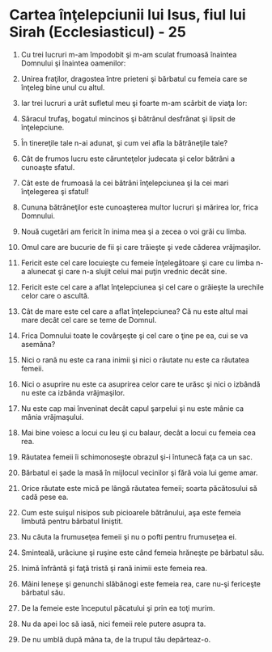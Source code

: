 # Cartea &#238;n&#355;elepciunii lui Isus, fiul lui Sirah (Ecclesiasticul) - 25

1. Cu trei lucruri m-am împodobit şi m-am sculat frumoasă înaintea Domnului şi înaintea oamenilor: 

2. Unirea fraţilor, dragostea între prieteni şi bărbatul cu femeia care se înţeleg bine unul cu altul. 

3. Iar trei lucruri a urât sufletul meu şi foarte m-am scârbit de viaţa lor: 

4. Săracul trufaş, bogatul mincinos şi bătrânul desfrânat şi lipsit de înţelepciune. 

5. În tinereţile tale n-ai adunat, şi cum vei afla la bătrâneţile tale? 

6. Cât de frumos lucru este cărunteţelor judecata şi celor bătrâni a cunoaşte sfatul. 

7. Cât este de frumoasă la cei bătrâni înţelepciunea şi la cei mari înţelegerea şi sfatul! 

8. Cununa bătrâneţilor este cunoaşterea multor lucruri şi mărirea lor, frica Domnului. 

9. Nouă cugetări am fericit în inima mea şi a zecea o voi grăi cu limba. 

10. Omul care are bucurie de fii şi care trăieşte şi vede căderea vrăjmaşilor. 

11. Fericit este cel care locuieşte cu femeie înţelegătoare şi care cu limba n-a alunecat şi care n-a slujit celui mai puţin vrednic decât sine. 

12. Fericit este cel care a aflat înţelepciunea şi cel care o grăieşte la urechile celor care o ascultă. 

13. Cât de mare este cel care a aflat înţelepciunea? Că nu este altul mai mare decât cel care se teme de Domnul. 

14. Frica Domnului toate le covârşeşte şi cel care o ţine pe ea, cui se va asemăna? 

15. Nici o rană nu este ca rana inimii şi nici o răutate nu este ca răutatea femeii. 

16. Nici o asuprire nu este ca asuprirea celor care te urăsc şi nici o izbândă nu este ca izbânda vrăjmaşilor. 

17. Nu este cap mai înveninat decât capul şarpelui şi nu este mânie ca mânia vrăjmaşului. 

18. Mai bine voiesc a locui cu leu şi cu balaur, decât a locui cu femeia cea rea. 

19. Răutatea femeii îi schimonoseşte obrazul şi-i întunecă faţa ca un sac. 

20. Bărbatul ei şade la masă în mijlocul vecinilor şi fără voia lui geme amar. 

21. Orice răutate este mică pe lângă răutatea femeii; soarta păcătosului să cadă pese ea. 

22. Cum este suişul nisipos sub picioarele bătrânului, aşa este femeia limbută pentru bărbatul liniştit. 

23. Nu căuta la frumuseţea femeii şi nu o pofti pentru frumuseţea ei. 

24. Sminteală, urâciune şi ruşine este când femeia hrăneşte pe bărbatul său. 

25. Inimă înfrântă şi faţă tristă şi rană inimii este femeia rea. 

26. Mâini leneşe şi genunchi slăbănogi este femeia rea, care nu-şi fericeşte bărbatul său. 

27. De la femeie este începutul păcatului şi prin ea toţi murim. 

28. Nu da apei loc să iasă, nici femeii rele putere asupra ta. 

29. De nu umblă după mâna ta, de la trupul tău depărteaz-o. 


